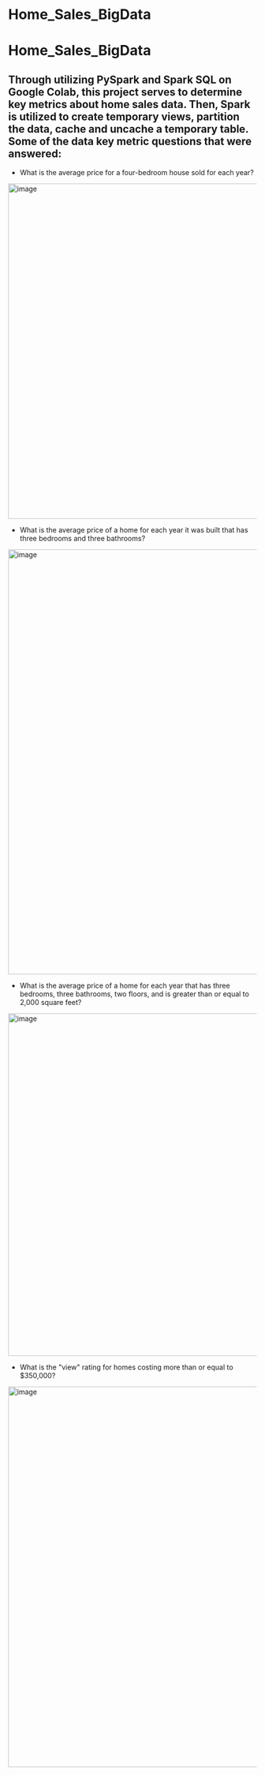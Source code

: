 # Home_Sales_BigData
# Home_Sales_BigData

## Through utilizing PySpark and Spark SQL on Google Colab, this project serves to determine key metrics about home sales data. Then, Spark is utilized to create temporary views, partition the data, cache and uncache a temporary table. Some of the data key metric questions that were answered:

- What is the average price for a four-bedroom house sold for each year? 

<img width="680" alt="image" src="https://user-images.githubusercontent.com/116314027/231315127-a96fcab1-01e8-4eca-bff4-701d73892775.png">


- What is the average price of a home for each year it was built that has three bedrooms and three bathrooms? 

<img width="862" alt="image" src="https://user-images.githubusercontent.com/116314027/231315235-399a5cf4-f519-469f-9a68-f6e7e505cfdd.png">


- What is the average price of a home for each year that has three bedrooms, three bathrooms, two floors, and is greater than or equal to 2,000 square feet? 

<img width="695" alt="image" src="https://user-images.githubusercontent.com/116314027/231315371-0369b689-ad88-4685-8b12-372010d722d9.png">

- What is the "view" rating for homes costing more than or equal to $350,000? 

<img width="772" alt="image" src="https://user-images.githubusercontent.com/116314027/231315570-f4014e52-5da0-4616-bfd8-f945c352959a.png">

